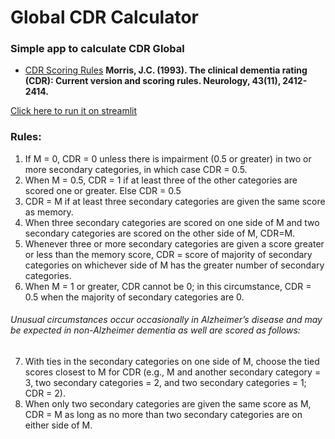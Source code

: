 # Global CDR Calculator

### Simple app to calculate CDR Global

* [CDR Scoring Rules](https://knightadrc.wustl.edu/professionals-clinicians/cdr-dementia-staging-instrument/cdr-scoring-rules/)
**Morris, J.C. (1993). The clinical dementia rating (CDR): Current version and scoring rules. Neurology, 43(11), 2412-2414.**

[Click here to run it on streamlit](https://globalcdrcalculator.streamlit.app/)

### Rules:
1. If M = 0, CDR = 0 unless there is impairment (0.5 or greater) in two or more secondary categories, in which case CDR = 0.5.
2. When M = 0.5, CDR = 1 if at least three of the other categories are scored one or greater. Else CDR = 0.5
3. CDR = M if at least three secondary categories are given the same score as memory.
4. When three secondary categories are scored on one side of M and two secondary categories are scored on the other side of M, CDR=M.
5. Whenever three or more secondary categories are given a score greater or less than the memory score, CDR = score of majority of secondary categories on whichever side of M has the greater number of secondary categories.
6. When M = 1 or greater, CDR cannot be 0; in this circumstance, CDR = 0.5 when the majority of secondary categories are 0.

###### Unusual circumstances occur occasionally in Alzheimer’s disease and may be expected in non-Alzheimer dementia as well are scored as follows:

7. With ties in the secondary categories on one side of M, choose the tied scores closest to M for CDR (e.g., M and another secondary category = 3, two secondary categories = 2, and two secondary categories = 1; CDR = 2).
8. When only two secondary categories are given the same score as M, CDR = M as long as no more than two secondary categories are on either side of M.  
